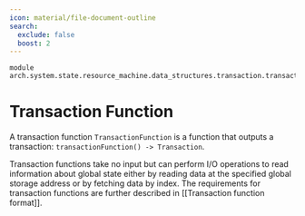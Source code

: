 ```yaml
---
icon: material/file-document-outline
search:
  exclude: false
  boost: 2
---
```


```juvix
module arch.system.state.resource_machine.data_structures.transaction.transaction_function;
```

# Transaction Function

A transaction function `TransactionFunction` is a function that outputs a transaction: `transactionFunction() -> Transaction`.

Transaction functions take no input but can perform I/O operations to read information about global state either by reading data at the specified global storage address or by fetching data by index. The requirements for transaction functions are further described in [[Transaction function format]].

